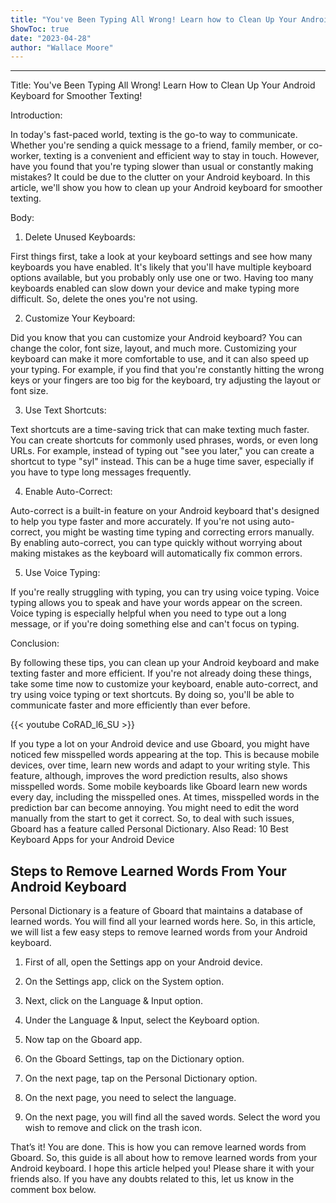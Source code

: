 ```yaml
---
title: "You've Been Typing All Wrong! Learn how to Clean Up Your Android Keyboard for Smoother Texting!"
ShowToc: true 
date: "2023-04-28"
author: "Wallace Moore"
---
```

*****
Title: You've Been Typing All Wrong! Learn How to Clean Up Your Android Keyboard for Smoother Texting!

Introduction:

In today's fast-paced world, texting is the go-to way to communicate. Whether you're sending a quick message to a friend, family member, or co-worker, texting is a convenient and efficient way to stay in touch. However, have you found that you're typing slower than usual or constantly making mistakes? It could be due to the clutter on your Android keyboard. In this article, we'll show you how to clean up your Android keyboard for smoother texting.

Body:

1. Delete Unused Keyboards:

First things first, take a look at your keyboard settings and see how many keyboards you have enabled. It's likely that you'll have multiple keyboard options available, but you probably only use one or two. Having too many keyboards enabled can slow down your device and make typing more difficult. So, delete the ones you're not using.

2. Customize Your Keyboard:

Did you know that you can customize your Android keyboard? You can change the color, font size, layout, and much more. Customizing your keyboard can make it more comfortable to use, and it can also speed up your typing. For example, if you find that you're constantly hitting the wrong keys or your fingers are too big for the keyboard, try adjusting the layout or font size.

3. Use Text Shortcuts:

Text shortcuts are a time-saving trick that can make texting much faster. You can create shortcuts for commonly used phrases, words, or even long URLs. For example, instead of typing out "see you later," you can create a shortcut to type "syl" instead. This can be a huge time saver, especially if you have to type long messages frequently.

4. Enable Auto-Correct:

Auto-correct is a built-in feature on your Android keyboard that's designed to help you type faster and more accurately. If you're not using auto-correct, you might be wasting time typing and correcting errors manually. By enabling auto-correct, you can type quickly without worrying about making mistakes as the keyboard will automatically fix common errors.

5. Use Voice Typing:

If you're really struggling with typing, you can try using voice typing. Voice typing allows you to speak and have your words appear on the screen. Voice typing is especially helpful when you need to type out a long message, or if you're doing something else and can't focus on typing.

Conclusion:

By following these tips, you can clean up your Android keyboard and make texting faster and more efficient. If you're not already doing these things, take some time now to customize your keyboard, enable auto-correct, and try using voice typing or text shortcuts. By doing so, you'll be able to communicate faster and more efficiently than ever before.

{{< youtube CoRAD_l6_SU >}} 



If you type a lot on your Android device and use Gboard, you might have noticed few misspelled words appearing at the top. This is because mobile devices, over time, learn new words and adapt to your writing style.
This feature, although, improves the word prediction results, also shows misspelled words. Some mobile keyboards like Gboard learn new words every day, including the misspelled ones.
At times, misspelled words in the prediction bar can become annoying. You might need to edit the word manually from the start to get it correct. So, to deal with such issues, Gboard has a feature called Personal Dictionary.
Also Read: 10 Best Keyboard Apps for your Android Device

 
## Steps to Remove Learned Words From Your Android Keyboard


Personal Dictionary is a feature of Gboard that maintains a database of learned words. You will find all your learned words here. So, in this article, we will list a few easy steps to remove learned words from your Android keyboard.
1. First of all, open the Settings app on your Android device.

2. On the Settings app, click on the System option.

3. Next, click on the Language & Input option.

4. Under the Language & Input, select the Keyboard option.
5. Now tap on the Gboard app.

6. On the Gboard Settings, tap on the Dictionary option.

7. On the next page, tap on the Personal Dictionary option.

8. On the next page, you need to select the language.

9. On the next page, you will find all the saved words. Select the word you wish to remove and click on the trash icon.

That’s it! You are done. This is how you can remove learned words from Gboard.
So, this guide is all about how to remove learned words from your Android keyboard. I hope this article helped you! Please share it with your friends also. If you have any doubts related to this, let us know in the comment box below.





